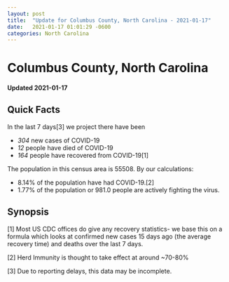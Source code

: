 ```yaml
---
layout: post
title:  "Update for Columbus County, North Carolina - 2021-01-17"
date:   2021-01-17 01:01:29 -0600
categories: North Carolina
---
```


# Columbus County, North Carolina
#### Updated 2021-01-17

## Quick Facts

In the last 7 days[3] we project there have been
- *304* new cases of COVID-19
- *12* people have died of COVID-19
- *164* people have recovered from COVID-19[1]

The population in this census area is 55508. By our calculations:
- 8.14% of the population have had COVID-19.[2]
- 1.77% of the population or 981.0 people are actively fighting the virus.

## Synopsis




[1] Most US CDC offices do give any recovery statistics- we base this on a formula which looks at confirmed new cases
15 days ago (the average recovery time) and deaths over the last 7 days.

[2] Herd Immunity is thought to take effect at around ~70-80%

[3] Due to reporting delays, this data may be incomplete.
 
    